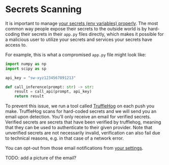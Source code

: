 # Secrets Scanning

It is important to manage [your secrets (env variables) properly](./spaces-overview#managing-secrets). The most common way people expose their secrets to the outside world is by hard-coding their secrets in their `app.py` files directly, which makes it possible for a malicious user to utilize your secrets and services your secrets have access to.

For example, this is what a compromised `app.py` file might look like:

```py
import numpy as np
import scipy as sp

api_key = "sw-xyz1234567891213"

def call_inference(prompt: str) -> str:
    result = call_api(prompt, api_key)
    return result
```

To prevent this issue, we run a tool called [TruffleHog](https://trufflesecurity.com/trufflehog) on each push you make. TruffleHog scans for hard-coded secrets and we will send you an email upon detection. You'll only receive an email for verified secrets. Verified secrets are secrets that have been verified by trufflehog, meaning that they can be used to authenticate to their given provider. Note that unverified secrets are not necessarily invalid, verification can also fail due to technical reasons, e.g. in that case of a network error.

You can opt-out from those email notifications from [your settings](https://huggingface.co/settings/notifications).

TODO: add a picture of the email?
